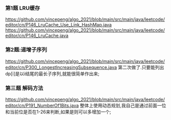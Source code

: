 ### 第1题 LRU缓存
https://github.com/vincepeng/algo_2021/blob/main/src/main/java/leetcode/editor/cn/P146_LruCache_Use_Link_HashMap.java
https://github.com/vincepeng/algo_2021/blob/main/src/main/java/leetcode/editor/cn/P146_LruCache.java

### 第2题:递增子序列

https://github.com/vincepeng/algo_2021/blob/main/src/main/java/leetcode/editor/cn/P300_LongestIncreasingSubsequence.java
第二次做了.只要能列出dp[i]是以i结尾的最长子序列,就能很简单作出来;

### 第三题 解码方法

https://github.com/vincepeng/algo_2021/blob/main/src/main/java/leetcode/editor/cn/P191_NumberOf1Bits.java
整体上使用动态规划,我自己是通过前面一位和当前位是否在1-26来判断,如果是则可以多增加一个;




